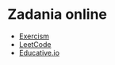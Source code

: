 # Zadania online

* [Exercism](https://exercism.org/)
* [LeetCode](https://leetcode.com/)
* [Educative.io](https://www.educative.io/)
